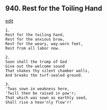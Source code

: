 
## 940.  Rest for the Toiling Hand
[edit](https://docs.google.com/document/d/1hfau_v_IuitUQAwAb4BmX0v9sMAk3k6L/edit?mode=html)



    1.
    Rest for the toiling hand,
    Rest for the anxious brow,
    Rest for the weary, way-worn feet,
    Rest from all labor now.

    2.
    Soon shall the trump of God
    Give out the welcome sound
    That shakes thy silent chamber walls,
    And breaks the turf-sealed ground.

    3.
    'Twas sown in weakness here,
    'Twill then be raised in pow'r;
    That which was sown as earthly seed,
    Shall rise a heav'nly flow'r!
